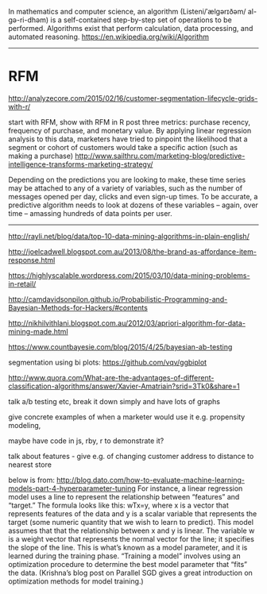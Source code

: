 In mathematics and computer science, an algorithm (Listeni/ˈælɡərɪðəm/ al-gə-ri-dhəm) is a self-contained step-by-step set of operations to be performed. Algorithms exist that perform calculation, data processing, and automated reasoning. https://en.wikipedia.org/wiki/Algorithm

***

# RFM

http://analyzecore.com/2015/02/16/customer-segmentation-lifecycle-grids-with-r/

start with RFM, show with RFM in R post
three metrics: purchase recency, frequency of purchase, and monetary value. By applying linear regression analysis to this data, marketers have tried to pinpoint the likelihood that a segment or cohort of customers would take a specific action (such as making a purchase)
http://www.sailthru.com/marketing-blog/predictive-intelligence-transforms-marketing-strategy/

Depending on the predictions you are looking to make, these time series may be attached to any of a variety of variables, such as the number of messages opened per day, clicks and even sign-up times. To be accurate, a predictive algorithm needs to look at dozens of these variables – again, over time – amassing hundreds of data points per user.

***

http://rayli.net/blog/data/top-10-data-mining-algorithms-in-plain-english/

http://joelcadwell.blogspot.com.au/2013/08/the-brand-as-affordance-item-response.html

https://highlyscalable.wordpress.com/2015/03/10/data-mining-problems-in-retail/

http://camdavidsonpilon.github.io/Probabilistic-Programming-and-Bayesian-Methods-for-Hackers/#contents

http://nikhilvithlani.blogspot.com.au/2012/03/apriori-algorithm-for-data-mining-made.html

https://www.countbayesie.com/blog/2015/4/25/bayesian-ab-testing

segmentation using bi plots: https://github.com/vqv/ggbiplot

http://www.quora.com/What-are-the-advantages-of-different-classification-algorithms/answer/Xavier-Amatriain?srid=3Tk0&share=1

talk a/b testing etc, break it down simply and have lots of graphs

give concrete examples of when a marketer would use it e.g. propensity modeling, 

maybe have code in js, rby, r to demonstrate it?

talk about features - give e.g. of changing customer address to distance to nearest store

below is from: http://blog.dato.com/how-to-evaluate-machine-learning-models-part-4-hyperparameter-tuning
 For instance, a linear regression model uses a line to represent the relationship between “features” and “target.” The formula looks like this:
wTx=y,
where x is a vector that represents features of the data and y is a scalar variable that represents the target (some numeric quantity that we wish to learn to predict).
This model assumes that that the relationship between x and y is linear. The variable w is a weight vector that represents the normal vector for the line; it specifies the slope of the line. This is what’s known as a model parameter, and it is learned during the training phase. “Training a model” involves using an optimization procedure to determine the best model parameter that “fits” the data. (Krishna’s blog post on Parallel SGD gives a great introduction on optimization methods for model training.)